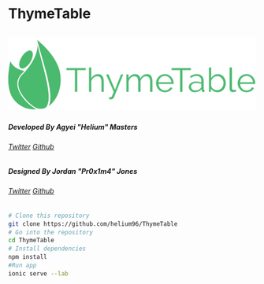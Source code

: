 # ThymeTable
![alt text](/www/img/logo.png "ThymeTable")
---

##### Developed By Agyei "Helium" Masters
###### [Twitter](https://twitter.com/_helium) [Github](https://github.com/helium96) 
##### Designed By Jordan "Pr0x1m4" Jones
###### [Twitter](https://twitter.com/Pr0x1ma) [Github](https://github.com/Pr0x1m4) 



```bash
# Clone this repository
git clone https://github.com/helium96/ThymeTable
# Go into the repository
cd ThymeTable
# Install dependencies
npm install
#Run app
ionic serve --lab
```


